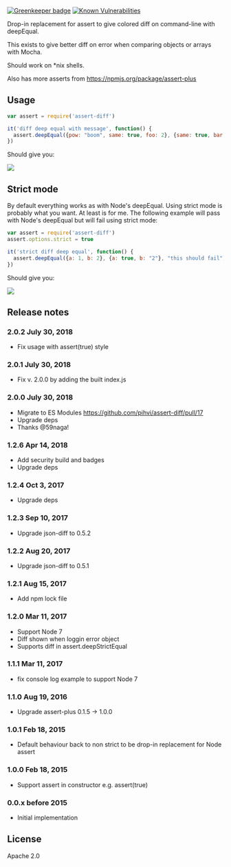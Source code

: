 [![Greenkeeper badge](https://badges.greenkeeper.io/pihvi/assert-diff.svg)](https://travis-ci.org/pihvi/assert-diff) [![Known Vulnerabilities](https://snyk.io/test/npm/assert-diff/badge.svg)](https://snyk.io/test/npm/assert-diff)

Drop-in replacement for assert to give colored diff on command-line with deepEqual.

This exists to give better diff on error when comparing objects or arrays with Mocha.

Should work on *nix shells.

Also has more asserts from https://npmjs.org/package/assert-plus

## Usage ##

```javascript
var assert = require('assert-diff')

it('diff deep equal with message', function() {
  assert.deepEqual({pow: "boom", same: true, foo: 2}, {same: true, bar: 2, pow: "bang"}, "this should fail")
})
```
Should give you:

![](https://raw.github.com/pihvi/assert-diff/master/test/example.png)

## Strict mode ##
By default everything works as with Node's deepEqual. Using strict mode is probably what you want. At least is for me.
The following example will pass with Node's deepEqual but will fail using strict mode:
```javascript
var assert = require('assert-diff')
assert.options.strict = true

it('strict diff deep equal', function() {
  assert.deepEqual({a: 1, b: 2}, {a: true, b: "2"}, "this should fail")
})
```
Should give you:

![](https://raw.github.com/pihvi/assert-diff/master/test/example2.png)

## Release notes ##

###  2.0.2 July 30, 2018  ###
- Fix usage with assert(true) style

###  2.0.1 July 30, 2018  ###
- Fix v. 2.0.0 by adding the built index.js

###  2.0.0 July 30, 2018  ###
- Migrate to ES Modules https://github.com/pihvi/assert-diff/pull/17
- Upgrade deps
- Thanks @59naga!

###  1.2.6 Apr 14, 2018  ###
- Add security build and badges
- Upgrade deps

###  1.2.4 Oct 3, 2017  ###
- Upgrade deps

###  1.2.3 Sep 10, 2017  ###
- Upgrade json-diff to 0.5.2

###  1.2.2 Aug 20, 2017  ###
- Upgrade json-diff to 0.5.1

###  1.2.1 Aug 15, 2017  ###
- Add npm lock file

###  1.2.0 Mar 11, 2017  ###
- Support Node 7
- Diff shown when loggin error object
- Supports diff in assert.deepStrictEqual

###  1.1.1 Mar 11, 2017  ###
- fix console log example to support Node 7 

###  1.1.0 Aug 19, 2016  ###
- Upgrade assert-plus 0.1.5 -> 1.0.0 

###  1.0.1 Feb 18, 2015  ###
- Default behaviour back to non strict to be drop-in replacement for Node assert

###  1.0.0 Feb 18, 2015  ###
- Support assert in constructor e.g. assert(true)

###  0.0.x before 2015 ###
- Initial implementation

## License ##
Apache 2.0
